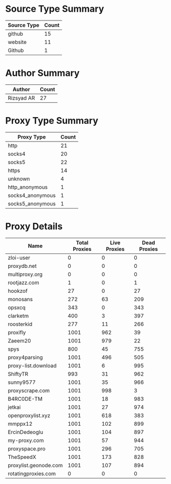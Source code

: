 # Source Type Summary

| Source Type | Count |
|-------------|-------|
| github | 15 |
| website | 11 |
| Github | 1 |


# Author Summary

| Author | Count |
|--------|-------|
| Rizsyad AR | 27 |


# Proxy Type Summary

| Proxy Type | Count |
|------------|-------|
| http | 21 |
| socks4 | 20 |
| socks5 | 22 |
| https | 14 |
| unknown | 4 |
| http_anonymous | 1 |
| socks4_anonymous | 1 |
| socks5_anonymous | 1 |


# Proxy Details

| Name | Total Proxies | Live Proxies | Dead Proxies |
|------|---------------|--------------|---------------|
| zloi-user | 0 | 0 | 0 |
| proxydb.net | 0 | 0 | 0 |
| multiproxy.org | 0 | 0 | 0 |
| rootjazz.com | 1 | 0 | 1 |
| hookzof | 27 | 0 | 27 |
| monosans | 272 | 63 | 209 |
| opsxcq | 343 | 0 | 343 |
| clarketm | 400 | 3 | 397 |
| roosterkid | 277 | 11 | 266 |
| proxifly | 1001 | 962 | 39 |
| Zaeem20 | 1001 | 979 | 22 |
| spys | 800 | 45 | 755 |
| proxy4parsing | 1001 | 496 | 505 |
| proxy-list.download | 1001 | 6 | 995 |
| ShiftyTR | 993 | 31 | 962 |
| sunny9577 | 1001 | 35 | 966 |
| proxyscrape.com | 1001 | 998 | 3 |
| B4RC0DE-TM | 1001 | 18 | 983 |
| jetkai | 1001 | 27 | 974 |
| openproxylist.xyz | 1001 | 618 | 383 |
| mmppx12 | 1001 | 102 | 899 |
| ErcinDedeoglu | 1001 | 104 | 897 |
| my-proxy.com | 1001 | 57 | 944 |
| proxyspace.pro | 1001 | 296 | 705 |
| TheSpeedX | 1001 | 173 | 828 |
| proxylist.geonode.com | 1001 | 107 | 894 |
| rotatingproxies.com | 0 | 0 | 0 |
